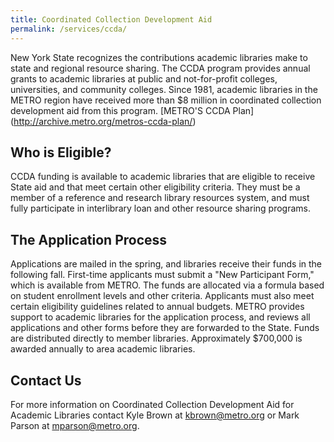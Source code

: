 ```yaml
---
title: Coordinated Collection Development Aid
permalink: /services/ccda/
---
```

New York State recognizes the contributions academic libraries make to state and regional resource sharing. The CCDA program provides annual grants to academic libraries at public and not-for-profit colleges, universities, and community colleges. Since 1981, academic libraries in the METRO region have received more than $8 million in coordinated collection development aid from this program.
[METRO'S CCDA Plan] (http://archive.metro.org/metros-ccda-plan/)
 
## Who is Eligible?
CCDA funding is available to academic libraries that are eligible to receive State aid and that meet certain other eligibility criteria. They must be a member of a reference and research library resources system, and must fully participate in interlibrary loan and other resource sharing programs.
 
## The Application Process
Applications are mailed in the spring, and libraries receive their funds in the following fall. First-time applicants must submit a "New Participant Form," which is available from METRO.
The funds are allocated via a formula based on student enrollment levels and other criteria. Applicants must also meet certain eligibility guidelines related to annual budgets. METRO provides support to academic libraries for the application process, and reviews all applications and other forms before they are forwarded to the State. Funds are distributed directly to member libraries. Approximately $700,000 is awarded annually to area academic libraries.

## Contact Us
For more information on Coordinated Collection Development Aid for Academic Libraries contact Kyle Brown at [kbrown@metro.org](mailto:kbrown@metro.org) or Mark Parson at [mparson@metro.org](mailto:mparson@metro.org).
